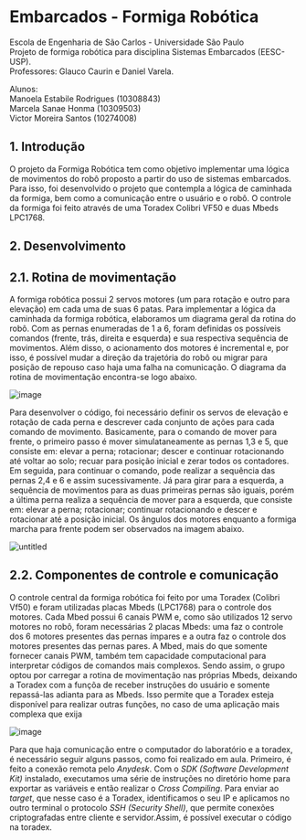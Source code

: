 # Embarcados - Formiga Robótica
Escola de Engenharia de São Carlos - Universidade São Paulo <br />
Projeto de formiga robótica para disciplina Sistemas Embarcados (EESC-USP). <br />
Professores: Glauco Caurin e Daniel Varela.

Alunos:  <br />
Manoela Estabile Rodrigues (10308843)<br />
Marcela Sanae Honma (10309503) <br />
Victor Moreira Santos (10274008) <br />


## 1. Introdução
O projeto da Formiga Robótica tem como objetivo implementar uma lógica de movimentos do robô proposto a partir do uso de sistemas embarcados. Para isso, foi desenvolvido o projeto que contempla a lógica de caminhada da formiga, bem como a comunicação entre o usuário e o robô. O controle da formiga foi feito através de uma Toradex Colibri VF50 e duas Mbeds LPC1768.

## 2. Desenvolvimento

## 2.1. Rotina de movimentação
A formiga robótica possui 2 servos motores (um para rotação e outro para elevação) em cada uma de suas 6 patas. Para implementar a lógica da caminhada da formiga robótica, elaboramos um diagrama geral da rotina do robô. Com as pernas enumeradas de 1 a 6, foram definidas os possíveis comandos (frente, trás, direita e esquerda) e sua respectiva sequência de movimentos. Além disso, o acionamento dos motores é incremental e, por isso, é possível mudar a direção da trajetória do robô ou migrar para posição de repouso caso haja uma falha na comunicação. O diagrama da rotina de movimentação encontra-se logo abaixo.

![image](https://github.com/manoelaestabile/embarcados_formiga/blob/main/Diagrama%20de%20blocos%20-%20formiga.png?raw=true)

Para desenvolver o código, foi necessário definir os servos de elevação e rotação de cada perna e descrever cada conjunto de ações para cada comando de movimento. Basicamente, para o comando de mover para frente, o primeiro passo é mover simulataneamente as pernas 1,3 e 5, que consiste em: elevar a perna; rotacionar; descer e continuar rotacionando até voltar ao solo; recuar para posição inicial e zerar todos os contadores. Em seguida, para continuar o comando, pode realizar a sequência das pernas 2,4 e 6 e assim sucessivamente. Já para girar para a esquerda, a sequência de movimentos para as duas primeiras pernas são iguais, porém a última perna realiza a sequência de mover para a esquerda, que consiste em: elevar a perna; rotacionar; continuar rotacionando e descer e rotacionar até a posição inicial. Os ângulos dos motores enquanto a formiga marcha para frente podem ser observados na imagem abaixo.

![untitled](https://user-images.githubusercontent.com/88212397/127944036-dbb27514-52ff-44ce-baac-e4f7ee99fcea.jpg)

## 2.2. Componentes de controle e comunicação 

O controle central da formiga robótica foi feito por uma Toradex (Colibri Vf50) e foram utilizadas placas Mbeds (LPC1768) para o controle dos motores. Cada Mbed possui 6 canais PWM e, como são utilizados 12 servo motores no robô, foram necessárias 2 placas Mbeds: uma faz o controle dos 6 motores presentes das pernas ímpares e a outra faz o controle dos motores presentes das pernas pares. A Mbed, mais do que somente fornecer canais PWM, também tem capacidade computacional para interpretar códigos de comandos mais complexos. Sendo assim, o grupo optou por carregar a rotina de movimentação nas próprias Mbeds, deixando a Toradex com a funçõa de receber instruções do usuário e somente repassá-las adianta para as Mbeds. Isso permite que a Toradex esteja disponível para realizar outras funções, no caso de uma aplicação mais complexa que exija 

![image](https://github.com/manoelaestabile/embarcados_formiga/blob/main/Fluxo%20de%20comunica%C3%A7%C3%A3o%20-%20formiga.png)



Para que haja comunicação entre o computador do laboratório e a toradex, é necessário seguir alguns passos, como foi realizado em aula. Primeiro, é feito a conexão remota pelo _Anydesk_. Com o _SDK (Software Development Kit)_ instalado, executamos uma série de instruções no diretório home para exportar as variáveis e então realizar o _Cross Compiling_. Para enviar ao _target_, que nesse caso é a Toradex, identificamos o seu IP e aplicamos no outro terminal o protocolo _SSH (Security Shell)_, que permite conexões criptografadas entre cliente e servidor.Assim, é possível executar o código na toradex.




